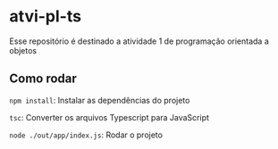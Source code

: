 # atvi-pl-ts
 Esse repositório é destinado a atividade 1 de programação orientada a objetos 

## Como rodar

`npm install`: Instalar as dependências do projeto

`tsc`: Converter os arquivos Typescript para JavaScript

`node ./out/app/index.js`: Rodar o projeto
